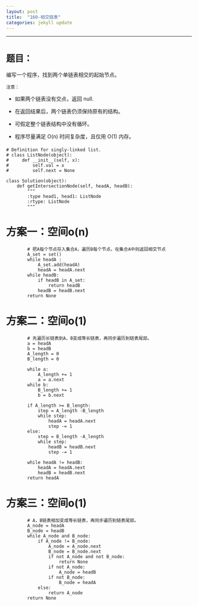 ```yaml
---
layout: post
title:  "160-相交链表"
categories: jekyll update
---
```

_______________________________________________________________________________
# `题目：`

编写一个程序，找到两个单链表相交的起始节点。

`注意：`
* 如果两个链表没有交点，返回 null.

* 在返回结果后，两个链表仍须保持原有的结构。

* 可假定整个链表结构中没有循环。

* 程序尽量满足 O(n) 时间复杂度，且仅用 O(1) 内存。

#### 

    # Definition for singly-linked list.
    # class ListNode(object):
    #     def __init__(self, x):
    #         self.val = x
    #         self.next = None

    class Solution(object):
        def getIntersectionNode(self, headA, headB):
            """
            :type head1, head1: ListNode
            :rtype: ListNode
            """

# 方案一：空间o(n)

            # 把A每个节点存入集合A，遍历B每个节点，在集合A中则返回相交节点
            A_set = set()
            while headA :
                A_set.add(headA)
                headA = headA.next
            while headB:
                if headB in A_set:
                    return headB
                headB = headB.next
            return None

# 方案二：空间o(1)

            # 先遍历长链表到A，B变成等长链表，再同步遍历到链表尾部。
            a = headA
            b = headB
            A_length = 0
            B_length = 0
            
            while a:
                A_length += 1
                a = a.next
            while b:
                B_length += 1
                b = b.next
                
            if A_length >= B_length:
                step = A_length -B_length
                while step:
                    headA = headA.next
                    step -= 1 
            else:
                step = B_length -A_length
                while step:
                    headB = headB.next
                    step -= 1
                    
            while headA != headB:
                headA = headA.next
                headB = headB.next
            return headA

# 方案三：空间o(1)

            # A，B链表相加变成等长链表，再同步遍历到链表尾部。
            A_node = headA
            B_node = headB
            while A_node and B_node:
                if A_node != B_node:
                    A_node = A_node.next
                    B_node = B_node.next
                    if not A_node and not B_node:
                        return None
                    if not A_node:
                        A_node = headB
                    if not B_node:
                        B_node = headA
                else:
                    return A_node
            return None


